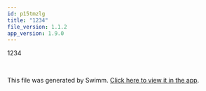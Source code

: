 ```yaml
---
id: p15tmzlg
title: "1234"
file_version: 1.1.2
app_version: 1.9.0
---
```


1234

<br/>

This file was generated by Swimm. [Click here to view it in the app](https://swimm-web-app.web.app/repos/Z2l0aHViJTNBJTNBTm9hUmVwbyUzQSUzQU5vYW96ZXI=/docs/p15tmzlg).
